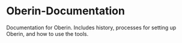 # Oberin-Documentation
Documentation for Oberin. Includes history, processes for setting up Oberin, and how to use the tools.
